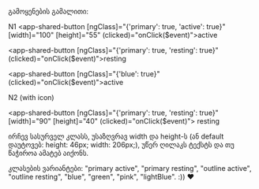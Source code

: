 გამოყენების გამალითი:

N1
<app-shared-button
[ngClass]="{'primary': true, 'active': true}"
[width]="100"
[height]="55"
(clicked)="onClick(\$event)">active
</app-shared-button>

<app-shared-button
[ngClass]="{'primary': true, 'resting': true}"
(clicked)="onClick(\$event)">resting
</app-shared-button>

<app-shared-button
[ngClass]="{'blue': true}"
(clicked)="onClick(\$event)">active
</app-shared-button>

N2 (with icon)

<app-shared-button
[ngClass]="{'primary': true, 'resting': true}"
[width]="90"
[height]="40"
(clicked)="onClick(\$event)">
<i class="lar la-heart icon"></i>resting
</app-shared-button>

ირჩევ სასურველ კლასს, უსაზღვრავ width და height-ს (ან default დაუტოვებ: height: 46px; width: 206px;), უწერ ღილაკს ტექსტს და
თუ წაჭიროა ამატებ აიქონს.

კლასების ვარიანტები: "primary active", "primary resting", "outline active", "outline resting", "blue", "green", "pink", "lightBlue". :)) ♥
